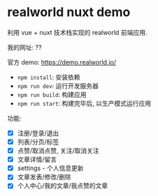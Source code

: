 # realworld nuxt demo

利用 vue + nuxt 技术栈实现的 realworld 前端应用.

我的网址: ??

官方 demo: https://demo.realworld.io/

- `npm install`: 安装依赖
- `npm run dev`: 运行开发服务器
- `npm run build`: 构建应用
- `npm run start`: 构建完毕后, 以生产模式运行应用

功能:
- [x] 注册/登录/退出
- [x] 列表/分页/标签
- [x] 点赞/取消点赞, 关注/取消关注
- [x] 文章详情/留言
- [x] settings - 个人信息更新
- [x] 文章发表/修改/删除
- [x] 个人中心/我的文章/我点赞的文章

<!--
**要求**

- 首先到 demo 地址注册一个自己的账号, 方便自己代码调测
- 实现功能包括: 注册/登录/退出、文章发表/修改/列表/分页/标签/详情/点赞/取消点赞、个人中心，个人信息更新
- 本作业需要 放在 **github** 个人仓库, 并且**实现自动化部署**
- 作业提交 「仓库代码地址」，在 README.md 中 输出「部署成功的服务器地址」

**说明**

作业所需服务器, 可以到下面地址购买,  0.1元使用3个月 (需要拉勾学员电话号码注册)

https://www.ucloud.cn/site/active/lagou.html

#### 可能出现问题 ( 建议提前做好 )

**服务器端口访问设置:  界面设置 + 服务器防火墙服务设置**

参考:  https://juejin.cn/post/6904234342575407111#heading-0

**服务器上安装 nvm 和 node**

```shell
# 1)编辑文件
vim  /etc/hosts

# 2)文件中添加内容
199.232.28.133  raw.githubusercontent.com

# 3)保存退出
ESC   :wq

# 4)在服务器上安装 nvm   参考: https://github.com/nvm-sh/nvm
wget -qO- https://raw.githubusercontent.com/nvm-sh/nvm/v0.37.2/install.sh | bash

# 5)重启ssh终端后, 查看 nvm 版本
nvm --version

# 6)安装 Node.js lts 长期支持版
nvm install --lts
```

**服务器上安装 pm2**

```shell
npm i pm2 -g
```

pm2  list         查看应用列表

pm2  start      启动应用

pm2  stop      停止应用

pm2  reload   重载应用

pm2  restart   重启应用

pm2  delete    删除应用

pm2  log   xx   查看出错日志    xx为应用名称

**找不到 npm、pm2**
-->
